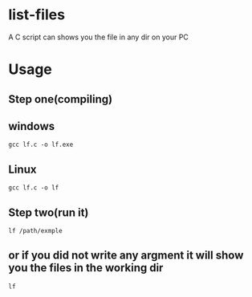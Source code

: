 # list-files
A C script can shows you the file in any dir on your PC
# Usage
## Step one(compiling)
## windows 
```shell
gcc lf.c -o lf.exe
```
## Linux
```shell
gcc lf.c -o lf
```
## Step two(run it)
```Shell
lf /path/exmple
```
## or if you did not write any argment it will show you the files in the working dir
```
lf
```



